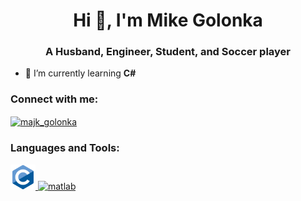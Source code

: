 <h1 align="center">Hi 👋, I'm Mike Golonka</h1>
<h3 align="center">A Husband, Engineer, Student, and Soccer player</h3>

- 🌱 I’m currently learning **C#**

<h3 align="left">Connect with me:</h3>
<p align="left">
<a href="https://instagram.com/majk_golonka" target="blank"><img align="center" src="https://raw.githubusercontent.com/rahuldkjain/github-profile-readme-generator/master/src/images/icons/Social/instagram.svg" alt="majk_golonka" height="30" width="40" /></a>
</p>

<h3 align="left">Languages and Tools:</h3>
<p align="left"> <a href="https://www.cprogramming.com/" target="_blank" rel="noreferrer"> <img src="https://raw.githubusercontent.com/devicons/devicon/master/icons/c/c-original.svg" alt="c" width="40" height="40"/> </a> <a href="https://www.mathworks.com/" target="_blank" rel="noreferrer"> <img src="https://upload.wikimedia.org/wikipedia/commons/2/21/Matlab_Logo.png" alt="matlab" width="40" height="40"/> </a> </p>

<!---
majkgolonka/majkgolonka is a ✨ special ✨ repository because its `README.md` (this file) appears on your GitHub profile.
You can click the Preview link to take a look at your changes.
--->
